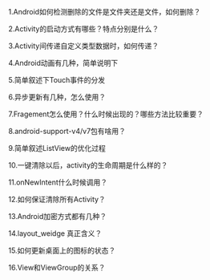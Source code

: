 1.Android如何检测删除的文件是文件夹还是文件，如何删除？

2.Activity的启动方式有哪些？特点分别是什么？

3.Activity间传递自定义类型数据时，如何传递？

4.Android动画有几种，简单说明下

5.简单叙述下Touch事件的分发

6.异步更新有几种，怎么使用？

7.Fragement怎么使用？什么时候出现的？哪些方法比较重要？

8.android-support-v4/v7包有啥用？

9.简单叙述ListView的优化过程

10.一键清除以后，activity的生命周期是什么样的？

11.onNewIntent什么时候调用？

12.如何保证清除所有Activity？

13.Android加密方式都有几种？

14.layout_weidge 真正含义？

15.如何更新桌面上的图标的状态？

16.View和ViewGroup的关系？

